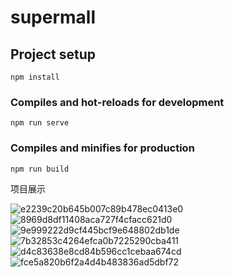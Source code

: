 # supermall

## Project setup
```
npm install
```

### Compiles and hot-reloads for development
```
npm run serve
```

### Compiles and minifies for production
```
npm run build
```

项目展示

![e2239c20b645b007c89b478ec0413e0](https://user-images.githubusercontent.com/98021555/186795963-ae2bdf63-416e-4f31-aa9f-e7da62e8b215.jpg)
![8969d8df11408aca727f4cfacc621d0](https://user-images.githubusercontent.com/98021555/186796352-4f9008ff-1df6-46e1-b714-f9cf82faef58.jpg)
![9e999222d9cf445bcf9e648802db1de](https://user-images.githubusercontent.com/98021555/186796355-4cda8f30-7816-4f20-ad10-36b331a074d1.jpg)
![7b32853c4264efca0b7225290cba411](https://user-images.githubusercontent.com/98021555/186796366-deb9f41a-3359-4c3b-b812-7ad99e5f2955.jpg)
![d4c83638e8cd84b596cc1cebaa674cd](https://user-images.githubusercontent.com/98021555/186796370-389f4666-4419-4029-9594-562617670e52.jpg)
![fce5a820b6f2a4d4b483836ad5dbf72](https://user-images.githubusercontent.com/98021555/186796373-96b4b06a-72c7-4889-90b3-0c0f23cef445.jpg)
